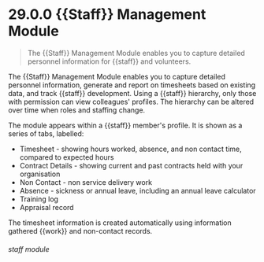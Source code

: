 # 29.0.0    {{Staff}} Management Module

> The {{Staff}} Management Module enables you to capture detailed personnel information for {{staff}} and volunteers. 

The {{Staff}} Management Module enables you to capture detailed personnel information, generate and report on timesheets based on existing data, and track {{staff}} development. Using a {{staff}} hierarchy, only those with permission can view colleagues' profiles. The hierarchy can be altered over time when roles and staffing change.

The module appears within a {{staff}} member's profile. It is shown as a series of tabs, labelled:

  * Timesheet - showing hours worked, absence, and non contact time, compared to expected hours
  * Contract Details - showing current and past contracts held with your organisation
  * Non Contact - non service delivery work
  * Absence - sickness or annual leave, including an annual leave calculator
  * Training log
  * Appraisal record

The timesheet information is created automatically using information gathered {{work}} and non-contact records. 

###### staff module

